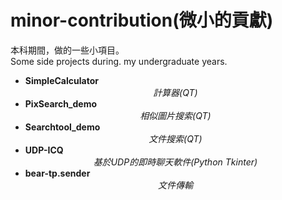 # minor-contribution(微小的貢獻)

本科期間，做的一些小項目。<br>
Some side projects during. my undergraduate years.
* **SimpleCalculator**&nbsp; <center>*計算器(QT)*</center>
* **PixSearch_demo** &nbsp;    <center> *相似圖片搜索(QT)*</center>
* **Searchtool_demo**     <center>*文件搜索(QT)*</center>
* **UDP-ICQ**&nbsp; &nbsp; &nbsp;&nbsp;&nbsp;&nbsp; &nbsp;&nbsp;&nbsp; &nbsp; <center> *基於UDP的即時聊天軟件(Python Tkinter)*</center>
* **bear-tp.sender**&nbsp; &nbsp; &nbsp; <center>*文件傳輸*</center>
<br>
<br>
